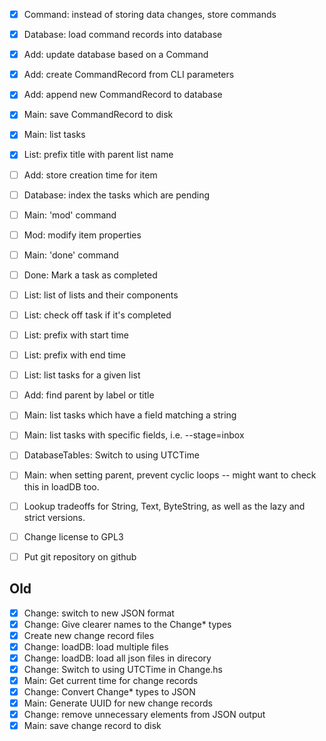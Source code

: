 - [x] Command: instead of storing data changes, store commands
- [x] Database: load command records into database
- [x] Add: update database based on a Command
- [x] Add: create CommandRecord from CLI parameters
- [x] Add: append new CommandRecord to database
- [x] Main: save CommandRecord to disk
- [x] Main: list tasks
- [x] List: prefix title with parent list name
- [ ] Add: store creation time for item
- [ ] Database: index the tasks which are pending
- [ ] Main: 'mod' command
- [ ] Mod: modify item properties
- [ ] Main: 'done' command
- [ ] Done: Mark a task as completed
- [ ] List: list of lists and their components
- [ ] List: check off task if it's completed
- [ ] List: prefix with start time
- [ ] List: prefix with end time
- [ ] List: list tasks for a given list
- [ ] Add: find parent by label or title
- [ ] Main: list tasks which have a field matching a string
- [ ] Main: list tasks with specific fields, i.e. --stage=inbox
- [ ] DatabaseTables: Switch to using UTCTime
- [ ] Main: when setting parent, prevent cyclic loops -- might want to check this in loadDB too.
- [ ] Lookup tradeoffs for String, Text, ByteString, as well as the lazy and strict versions.

- [ ] Change license to GPL3
- [ ] Put git repository on github

## Old
- [x] Change: switch to new JSON format
- [x] Change: Give clearer names to the Change* types
- [x] Create new change record files
- [x] Change: loadDB: load multiple files
- [x] Change: loadDB: load all json files in direcory
- [x] Change: Switch to using UTCTime in Change.hs
- [x] Main: Get current time for change records
- [x] Change: Convert Change* types to JSON
- [x] Main: Generate UUID for new change records
- [x] Change: remove unnecessary elements from JSON output
- [x] Main: save change record to disk
